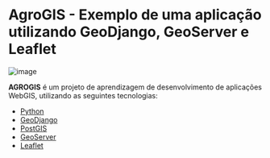 # AgroGIS - Exemplo de uma aplicação utilizando GeoDjango, GeoServer e Leaflet


![image](https://www.agrolink.com.br/downloads/AGRICULTURA%20DE%20PRECIS%C3%83O02.jpg)

**AGROGIS** é um projeto de aprendizagem de desenvolvimento de aplicações WebGIS, utilizando as seguintes tecnologias:

- [Python][1]
- [GeoDjango][2]
- [PostGIS][3]
- [GeoServer][4]
- [Leaflet][5]


[1]: https://www.python.org/
[2]: https://docs.djangoproject.com/pt-br/1.10/ref/contrib/gis/
[3]: http://www.postgis.net/
[4]: http://geoserver.org/
[5]: http://leafletjs.com/
[6]: aulas/ementa.md
